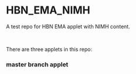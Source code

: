 # HBN_EMA_NIMH
A test repo for HBN EMA applet with NIMH content.
 
<br>

There are three applets in this repo:

### master branch applet
